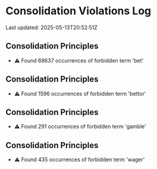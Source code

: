 # Consolidation Violations Log

Last updated: 2025-05-13T20:52:51Z

## Consolidation Principles

- ⚠️ Found 68637 occurrences of forbidden term 'bet'

## Consolidation Principles

- ⚠️ Found 1596 occurrences of forbidden term 'bettor'

## Consolidation Principles

- ⚠️ Found 291 occurrences of forbidden term 'gamble'

## Consolidation Principles

- ⚠️ Found 435 occurrences of forbidden term 'wager'

